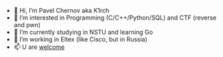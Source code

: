 - 👋 Hi, I’m Pavel Chernov aka K1rch
- 👀 I’m interested in Programming (C/C++/Python/SQL) and CTF (reverse and pwn)
- 🌱 I’m currently studying in NSTU and learning Go  
- 💞️ I’m working in Eltex (like Cisco, but in Russia)
- 📫 U are <a href="https://t.me/K001rch">welcome</a>
